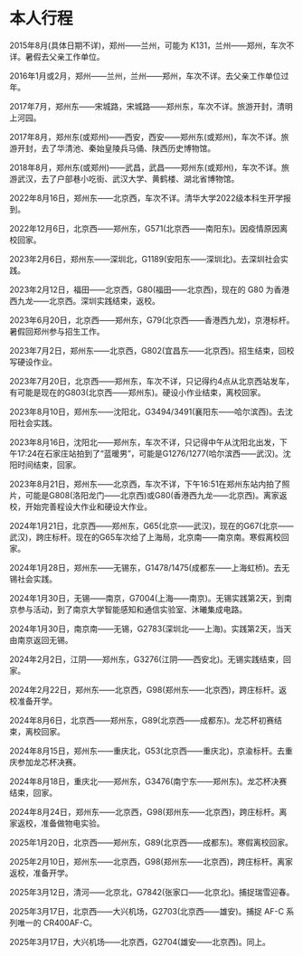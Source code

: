 # 本人行程

2015年8月(具体日期不详)，郑州——兰州，可能为 K131，兰州——郑州，车次不详。暑假去父亲工作单位。

2016年1月或2月，郑州——兰州，兰州——郑州，车次不详。去父亲工作单位过年。

2017年7月，郑州东——宋城路，宋城路——郑州东，车次不详。旅游开封，清明上河园。

2017年8月，郑州东(或郑州)——西安，西安——郑州东(或郑州)，车次不详。旅游开封，去了华清池、秦始皇陵兵马俑、陕西历史博物馆。

2018年8月，郑州东(或郑州)——武昌，武昌——郑州东(或郑州)，车次不详。旅游武汉，去了户部巷小吃街、武汉大学、黄鹤楼、湖北省博物馆。

2022年8月16日，郑州东——北京西，车次不详。清华大学2022级本科生开学报到。

2022年12月6日，北京西——郑州东，G571(北京西——南阳东)。因疫情原因离校回家。

2023年2月6日，郑州东——深圳北，G1189(安阳东——深圳北)。去深圳社会实践。

2023年2月12日，福田——北京西，G80(福田——北京西)，现在的 G80 为香港西九龙——北京西。深圳实践结束，返校。

2023年6月20日，北京西——郑州东，G79(北京西——香港西九龙)，京港标杆。暑假回郑州参与招生工作。

2023年7月2日，郑州东——北京西，G802(宜昌东——北京西)。招生结束，回校写硬设作业。

2023年7月20日，北京西——郑州东，车次不详，只记得约4点从北京西站发车，有可能是现在的G803(北京西——郑州东)。硬设小作业结束，离校回家。

2023年8月10日，郑州东——沈阳北，G3494/3491(襄阳东——哈尔滨西)。去沈阳社会实践。

2023年8月16日，沈阳北——郑州东，车次不详，只记得中午从沈阳北出发，下午17:24在石家庄站拍到了“蓝暖男”，可能是G1276/1277(哈尔滨西——武汉)。沈阳时间结束，回家。

2023年8月21日，郑州东——北京西，车次不详，下午16:51在郑州东站内拍了照片，可能是G808(洛阳龙门——北京西)或G80(香港西九龙——北京西)。离家返校，开始完善程设大作业和硬设大作业。

2024年1月21日，北京西——郑州东，G65(北京——武汉)，现在的G67(北京——武汉)，跨庄标杆。现在的G65车次给了上海局，北京南——南京南。寒假离校回家。

2024年1月28日，郑州东——无锡东，G1478/1475(成都东——上海虹桥)。去无锡社会实践。

2024年1月30日，无锡——南京，G7004(上海——南京)。无锡实践第2天，到南京参与活动，到了南京大学智能感知和通信实验室、沐曦集成电路。

2024年1月30日，南京南——无锡，G2783(深圳北——上海)。实践第2天，当天由南京返回无锡。

2024年2月2日，江阴——郑州东，G3276(江阴——西安北)。无锡实践结束，回家。

2024年2月22日，郑州东——北京西，G98(郑州东——北京西)，跨庄标杆。返校准备开学。

2024年8月6日，北京西——郑州东，G89(北京西——成都东)。龙芯杯初赛结束，离校回家。

2024年8月15日，郑州东——重庆北，G53(北京西——重庆北)，京渝标杆。去重庆参加龙芯杯决赛。

2024年8月18日，重庆北——郑州东，G3476(南宁东——郑州东)。龙芯杯决赛结束，回家。

2024年8月24日，郑州东——北京西，G98(郑州东——北京西)，跨庄标杆。离家返校，准备做物电实验。

2025年1月20日，北京西——郑州东，G89(北京西——成都东)。寒假离校回家。

2025年2月10日，郑州东——北京西，G98(郑州东——北京西)，跨庄标杆。离家返校，准备开学。

2025年3月12日，清河——北京北，G7842(张家口——北京北)。捕捉瑞雪迎春。

2025年3月17日，北京西——大兴机场，G2703(北京西——雄安)。捕捉 AF-C 系列唯一的 CR400AF-C。

2025年3月17日，大兴机场——北京西，G2704(雄安——北京西)。同上。
